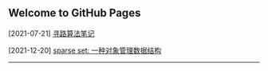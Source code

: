 ## Welcome to GitHub Pages

[2021-07-21] [寻路算法笔记](/2021/12/13/pathfinding)

[2021-12-20] [sparse set: 一种对象管理数据结构](/2021/12/20/sparse_set)

---

